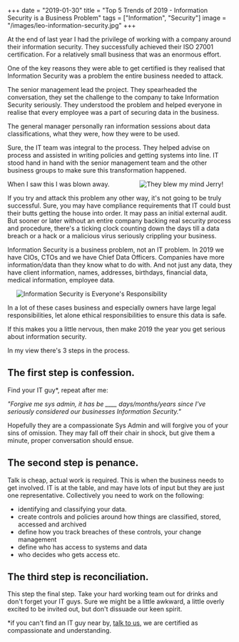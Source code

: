 +++
date = "2019-01-30"
title = "Top 5 Trends of 2019 - Information Security is a Business Problem"
tags = ["Information", "Security"]
image = "/images/leo-information-security.jpg"
+++

At the end of last year I had the privilege of working with a company around their information security.  They successfully achieved their ISO 27001 certification.  For a relatively small business that was an enormous effort.  

One of the key reasons they were able to get certified is they realised that Information Security was a problem the entire business needed to attack.<!--more-->

The senior management lead the project.  They spearheaded the conversation, they set the challenge to the company to take Information Security seriously.  They understood the problem and helped everyone in realise that every employee was a part of securing data in the business.

The general manager personally ran information sessions about data classifications, what they were, how they were to be used.

Sure, the IT team was integral to the process.  They helped advise on process and assisted in writing policies and getting systems into line.  IT stood hand in hand with the senior management team and the other business groups to make sure this transformation happened.

When I saw this I was blown away. <img src="/images/mind-blown.jpg" alt="They blew my mind Jerry!" align=right hspace=20>

If you try and attack this problem any other way, it's not going to be truly successful.  Sure, you may have compliance requirements that IT could bust their butts getting the house into order.  It may pass an initial external audit.  But sooner or later without an entire company backing real security process and procedure, there's a ticking clock counting down the days till a data breach or a hack or a malicious virus seriously crippling your business.

Information Security is a business problem, not an IT problem.  In 2019 we have CIOs, CTOs and we have Chief Data Officers.  Companies have more information/data than they know what to do with.  And not just any data, they have client information, names, addresses, birthdays, financial data, medical information, employee data.

<img src="/images/leo-information-security.jpg" alt="Information Security is Everyone's Responsibility" align=center hspace=20>

In a lot of these cases business and especially owners have large legal responsibilities, let alone ethical responsibilities to ensure this data is safe.

If this makes you a little nervous, then make 2019 the year you get serious about information security.  

In my view there's 3 steps in the process.

## The first step is confession.
Find your IT guy*, repeat after me:

*"Forgive me sys admin, it has be ____ days/months/years since I've seriously considered our businesses Information Security."*

Hopefully they are a compassionate Sys Admin and will forgive you of your sins of omission.  They may fall off their chair in shock, but give them a minute, proper conversation should ensue. 

## The second step is penance.
Talk is cheap, actual work is required.  This is when the business needs to get involved.  IT is at the table, and may have lots of input but they are just one representative.  Collectively you need to work on the following:

* identifying and classifying your data.
* create controls and policies around how things are classified, stored, accessed and archived
* define how you track breaches of these controls, your change management
* define who has access to systems and data
* who decides who gets access etc.

## The third step is reconciliation.
This step the final step.  Take your hard working team out for drinks and don't forget your IT guys.  Sure we might be a little awkward, a little overly excited to be invited out, but don't dissuade our keen spirit.



*if you can't find an IT guy near by, [talk to us](../../contactus), we are certified as compassionate and understanding.